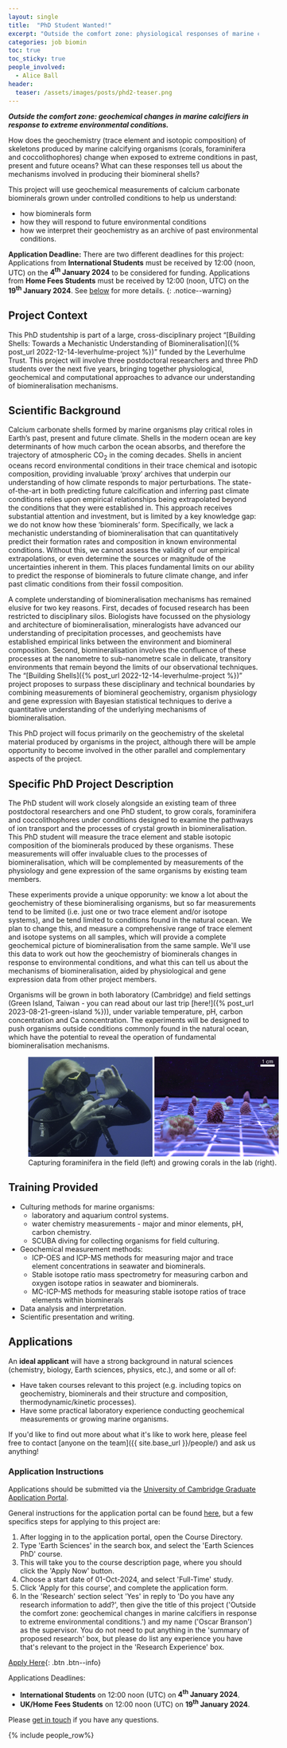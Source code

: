 ```yaml
---
layout: single
title:  "PhD Student Wanted!"
excerpt: "Outside the comfort zone: physiological responses of marine calcifiers to extreme environmental conditions."
categories: job biomin
toc: true
toc_sticky: true
people_involved:
  - Alice Ball
header:
  teaser: /assets/images/posts/phd2-teaser.png
---
```


_**Outside the comfort zone: geochemical changes in marine calcifiers in response to extreme environmental conditions.**_

How does the geochemistry (trace element and isotopic composition) of skeletons produced by marine calcifying organisms (corals, foraminifera and coccolithophores) change when exposed to extreme conditions in past, present and future oceans? What can these responses tell us about the mechanisms involved in producing their biomineral shells?

This project will use geochemical measurements of calcium carbonate biominerals grown under controlled conditions to help us understand:

 - how biominerals form
 - how they will respond to future environmental conditions
 - how we interpret their geochemistry as an archive of past environmental conditions.

**Application Deadline:** There are two different deadlines for this project: Applications from **International Students** must be received by 12:00 (noon, UTC) on the **4<sup>th</sup> January 2024** to be considered for funding. Applications from **Home Fees Students** must be received by 12:00 (noon, UTC) on the **19<sup>th</sup> January 2024**. See [below](#applications) for more details.
{: .notice--warning}

## Project Context

This PhD studentship is part of a large, cross-disciplinary project “[Building Shells: Towards a Mechanistic Understanding of Biomineralisation]({% post_url 2022-12-14-leverhulme-project %})” funded by the Leverhulme Trust.
This project will involve three postdoctoral researchers and three PhD students over the next five years, bringing together physiological, geochemical and computational approaches to advance our understanding of biomineralisation mechanisms.

## Scientific Background

Calcium carbonate shells formed by marine organisms play critical roles in Earth’s past, present and future climate.
Shells in the modern ocean are key determinants of how much carbon the ocean absorbs, and therefore the trajectory of atmospheric CO<sub>2</sub> in the coming decades.
Shells in ancient oceans record environmental conditions in their trace chemical and isotopic composition, providing invaluable ‘proxy’ archives that underpin our understanding of how climate responds to major perturbations.
The state-of-the-art in both predicting future calcification and inferring past climate conditions relies upon empirical relationships being extrapolated beyond the conditions that they were established in.
This approach receives substantial attention and investment, but is limited by a key knowledge gap: we do not know how these ‘biominerals’ form.
Specifically, we lack a mechanistic understanding of biomineralisation that can quantitatively predict their formation rates and composition in known environmental conditions.
Without this, we cannot assess the validity of our empirical extrapolations, or even determine the sources or magnitude of the uncertainties inherent in them.
This places fundamental limits on our ability to predict the response of biominerals to future climate change, and infer past climatic conditions from their fossil composition.

A complete understanding of biomineralisation mechanisms has remained elusive for two key reasons.
First, decades of focused research has been restricted to disciplinary silos.
Biologists have focussed on the physiology and architecture of biomineralisation, mineralogists have advanced our understanding of precipitation processes, and geochemists have established empirical links between the environment and biomineral composition.
Second, biomineralisation involves the confluence of these processes at the nanometre to sub-nanometre scale in delicate, transitory environments that remain beyond the limits of our observational techniques.
The “[Building Shells]({% post_url 2022-12-14-leverhulme-project %})” project proposes to surpass these disciplinary and technical boundaries by combining measurements of biomineral geochemistry, organism physiology and gene expression with Bayesian statistical techniques to derive a quantitative understanding of the underlying mechanisms of biomineralisation.

This PhD project will focus primarily on the geochemistry of the skeletal material produced by organisms in the project, although there will be ample opportunity to become involved in the other parallel and complementary aspects of the project.

## Specific PhD Project Description

The PhD student will work closely alongside an existing team of three postdoctoral researchers and one PhD student, to grow corals, foraminifera and coccolithophores under conditions designed to examine the pathways of ion transport and the processes of crystal growth in biomineralisation. This PhD student will measure the trace element and stable isotopic composition of the biominerals produced by these organisms. These measurements will offer invaluable clues to the processes of biomineralisation, which will be complemented by measurements of the physiology and gene expression of the same organisms by existing team members.

These experiments provide a unique opporunity: we know a lot about the geochemistry of these biomineralising organisms, but so far measurements tend to be limited (i.e. just one or two trace element and/or isotope systems), and be tend limited to conditions found in the natural ocean. We plan to change this, and measure a comprehensive range of trace element and isotope systems on all samples, which will provide a complete geochemical picture of biomineralisation from the same sample. We'll use this data to work out how the geochemistry of biominerals changes in response to environmental conditions, and what this can tell us about the mechanisms of biomineralisation, aided by physiological and gene expression data from other project members.

Organisms will be grown in both laboratory (Cambridge) and field settings (Green Island, Taiwan - you can read about our last trip [here!]({% post_url 2023-08-21-green-island %})), under variable temperature, pH, carbon concentration and Ca concentration.
The experiments will be designed to push organisms outside conditions commonly found in the natural ocean, which have the potential to reveal the operation of fundamental biomineralisation mechanisms.

<figure style="width: 100%" class="align-center">
  <!-- <img src="{{ site.url }}{{ site.baseurl }}/assets/images/bio-Madi-coral.png" alt="Coral close-up"> -->
  <img src="/assets/images/posts/phd1-culturing.png" alt="Foraminifera and coral culturing">
  <figcaption>Capturing foraminifera in the field (left) and growing corals in the lab (right).</figcaption>
</figure> 

## Training Provided

- Culturing methods for marine organisms:
  - laboratory and aquarium control systems.
  - water chemistry measurements - major and minor elements, pH, carbon chemistry.
  - SCUBA diving for collecting organisms for field culturing.
- Geochemical measurement methods:
  - ICP-OES and ICP-MS methods for measuring major and trace element concentrations in seawater and biominerals.
  - Stable isotope ratio mass spectrometry for measuring carbon and oxygen isotope ratios in seawater and biominerals.
  - MC-ICP-MS methods for measuring stable isotope ratios of trace elements within biominerals
- Data analysis and interpretation.
- Scientific presentation and writing.

## Applications

An **ideal applicant** will have a strong background in natural sciences (chemistry, biology, Earth sciences, physics, etc.), and some or all of:
- Have taken courses relevant to this project (e.g. including topics on geochemistry, biominerals and their structure and composition, thermodynamic/kinetic processes).
- Have some practical laboratory experience conducting geochemical measurements or growing marine organisms.

If you'd like to find out more about what it's like to work here, please feel free to contact [anyone on the team]({{ site.base_url }}/people/) and ask us anything!

### Application Instructions
Applications should be submitted via the [University of Cambridge Graduate Application Portal](https://apply.postgraduate.study.cam.ac.uk).

General instructions for the application portal can be found [here](https://www.postgraduate.study.cam.ac.uk/application-process/how-do-i-apply), but a few specifics steps for applying to this project are:

1. After logging in to the application portal, open the Course Directory.
2. Type 'Earth Sciences' in the search box, and select the 'Earth Sciences PhD' course.
3. This will take you to the course description page, where you should click the 'Apply Now' button.
4. Choose a start date of 01-Oct-2024, and select 'Full-Time' study.
5. Click 'Apply for this course', and complete the application form.
6. In the 'Research' section select 'Yes' in reply to 'Do you have any research information to add?', then give the title of this project ('Outside the comfort zone: geochemical changes in marine calcifiers in response to extreme environmental conditions.') and my name ('Oscar Branson') as the supervisor. You do not need to put anything in the 'summary of proposed research' box, but please do list any experience you have that's relevant to the project in the 'Research Experience' box.

[Apply Here](https://apply.postgraduate.study.cam.ac.uk){: .btn .btn--info}

Applications Deadlines:

- **International Students** on 12:00 noon (UTC) on **4<sup>th</sup> January 2024**.
- **UK/Home Fees Students** on 12:00 noon (UTC) on **19<sup>th</sup> January 2024**.

Please [get in touch](mailto:ob266@cam.ac.uk) if you have any questions.


{% include people_row%}
